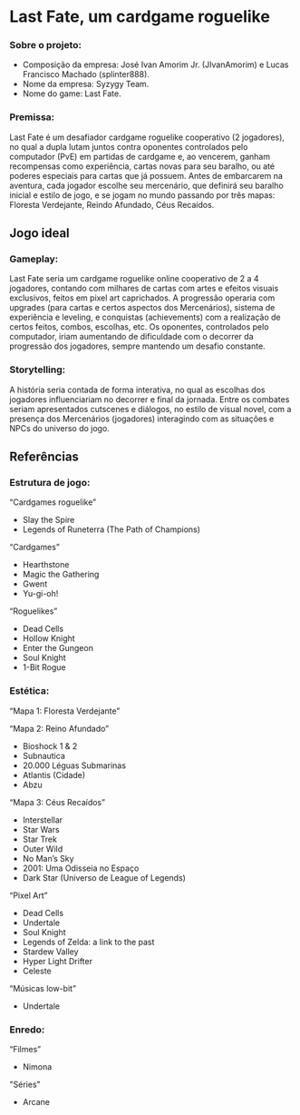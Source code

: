# Last Fate, um cardgame roguelike

### Sobre o projeto:

- Composição da empresa: José Ivan Amorim Jr. (JIvanAmorim) e Lucas Francisco Machado (splinter888).
- Nome da empresa: Syzygy Team.
- Nome do game: Last Fate.

### Premissa:

Last Fate é um desafiador cardgame roguelike cooperativo (2 jogadores), no qual a dupla lutam juntos contra oponentes controlados pelo computador (PvE) em partidas de cardgame e, ao vencerem, ganham recompensas como experiência, cartas novas para seu baralho, ou até poderes especiais para cartas que já possuem. Antes de embarcarem na aventura, cada jogador escolhe seu mercenário, que definirá seu baralho inicial e estilo de jogo, e se jogam no mundo passando por três mapas: Floresta Verdejante, Reindo Afundado, Céus Recaídos.

## Jogo ideal

### Gameplay:

Last Fate seria um cardgame roguelike online cooperativo de 2 a 4 jogadores, contando com milhares de cartas com artes e efeitos visuais exclusivos, feitos em pixel art caprichados. A progressão operaria com upgrades (para cartas e certos aspectos dos Mercenários), sistema de experiência e leveling, e conquistas (achievements) com a realização de certos feitos, combos, escolhas, etc. Os oponentes, controlados pelo computador, iriam aumentando de dificuldade com o decorrer da progressão dos jogadores, sempre mantendo um desafio constante.

### Storytelling:

A história seria contada de forma interativa, no qual as escolhas dos jogadores influenciariam no decorrer e final da jornada. Entre os combates seriam apresentados cutscenes e diálogos, no estilo de visual novel, com a presença dos Mercenários (jogadores) interagindo com as situações e NPCs do universo do jogo.

## Referências

### Estrutura de jogo:

“Cardgames roguelike”
- Slay the Spire
- Legends of Runeterra (The Path of Champions)

“Cardgames”
- Hearthstone
- Magic the Gathering
- Gwent
- Yu-gi-oh!

“Roguelikes”
- Dead Cells
- Hollow Knight
- Enter the Gungeon
- Soul Knight
- 1-Bit Rogue

### Estética:

“Mapa 1: Floresta Verdejante”

“Mapa 2: Reino Afundado”
- Bioshock 1 & 2
- Subnautica
- 20.000 Léguas Submarinas
- Atlantis (Cidade)
- Abzu

“Mapa 3: Céus Recaídos”
- Interstellar
- Star Wars
- Star Trek
- Outer Wild
- No Man’s Sky
- 2001: Uma Odisseia no Espaço
- Dark Star (Universo de League of Legends)

“Pixel Art”
- Dead Cells 
- Undertale
- Soul Knight
- Legends of Zelda: a link to the past
- Stardew Valley
- Hyper Light Drifter
- Celeste

“Músicas low-bit”
- Undertale

### Enredo:

“Filmes”
- Nimona

"Séries"
- Arcane



